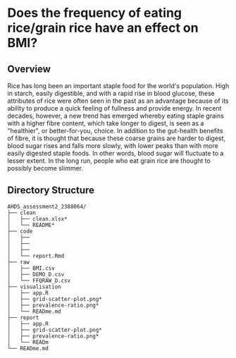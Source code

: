# Does the frequency of eating rice/grain rice have an effect on BMI?
## Overview
Rice has long been an important staple food for the world's population. High in starch, easily digestible, and with a rapid rise in blood glucose, these attributes of rice were often seen in the past as an advantage because of its ability to produce a quick feeling of fullness and provide energy. In recent decades, however, a new trend has emerged whereby eating staple grains with a higher fibre content, which take longer to digest, is seen as a "healthier", or better-for-you, choice. In addition to the gut-health benefits of fibre, it is thought that because these coarse grains are harder to digest, blood sugar rises and falls more slowly, with lower peaks than with more easily digested staple foods. In other words, blood sugar will fluctuate to a lesser extent. In the long run, people who eat grain rice are thought to possibly become slimmer.

## Directory Structure
```
AHDS_assessment2_2388064/
├── clean
│   ├── clean.xlsx*
│   └── README*
├── code
│   ├──
│   ├── 
│   ├── 
│   └── report.Rmd
├── raw
│   ├── BMI.csv
│   ├── DEMO_D.csv
│   └── FFQRAW_D.csv
├── visualisation
│   ├── app.R
│   ├── grid-scatter-plot.png*
│   ├── prevalence-ratio.png*
│   └── READme.md
├── report
│   ├── app.R
│   ├── grid-scatter-plot.png*
│   ├── prevalence-ratio.png*
│   └── READm
└── READme.md
```
